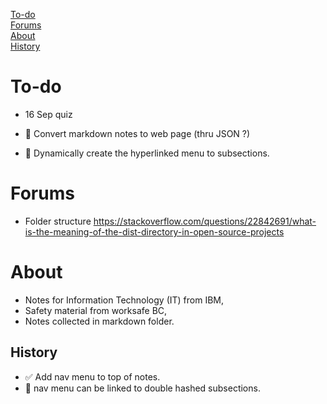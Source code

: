 [To-do](#To-do)<br/>
[Forums](#Forums)<br/>
[About](#About)<br/>
[History](#history)<br/>

# To-do
- 16 Sep quiz

- 📃 Convert markdown notes to web page (thru JSON ?)
- 📃 Dynamically create the hyperlinked menu to subsections.


# Forums
- Folder structure
https://stackoverflow.com/questions/22842691/what-is-the-meaning-of-the-dist-directory-in-open-source-projects

# About
- Notes for Information Technology (IT) from IBM,
- Safety material from worksafe BC,
- Notes collected in markdown folder.

## History
- ✅ Add nav menu to top of notes.
- 🤔 nav menu can be linked to double hashed subsections.